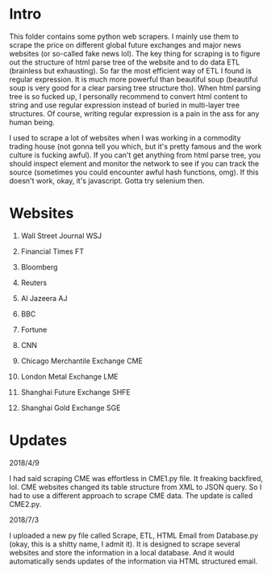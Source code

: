 # Intro

This folder contains some python web scrapers. I mainly use them to scrape the price on different global future exchanges and major news websites (or so-called fake news lol). The key thing for scraping is to figure out the structure of html parse tree of the website and to do data ETL (brainless but exhausting). So far the most efficient way of ETL I found is regular expression. It is much more powerful than beautiful soup (beautiful soup is very good for a clear parsing tree structure tho). When html parsing tree is so fucked up, I personally recommend to convert html content to string and use regular expression instead of buried in multi-layer tree structures. Of course, writing regular expression is a pain in the ass for any human being. 

I used to scrape a lot of websites when I was working in a commodity trading house (not gonna tell you which, but it's pretty famous and the work culture is fucking awful). If you can't get anything from html parse tree, you should inspect element and monitor the network to see if you can track the source (sometimes you could encounter awful hash functions, omg). If this doesn't work, okay, it's javascript. Gotta try selenium then.

# Websites

1. Wall Street Journal WSJ

2. Financial Times FT

3. Bloomberg

4. Reuters

5. Al Jazeera AJ

6. BBC

7. Fortune

8. CNN

9. Chicago Merchantile Exchange CME

10. London Metal Exchange LME

11. Shanghai Future Exchange SHFE

12. Shanghai Gold Exchange SGE

# Updates

2018/4/9

I had said scraping CME was effortless in CME1.py file. It freaking backfired, lol. CME websites changed its table structure from XML to JSON query. So I had to use a different approach to scrape CME data. The update is called CME2.py.

2018/7/3

I uploaded a new py file called Scrape, ETL, HTML Email from Database.py (okay, this is a shitty name, I admit it). It is designed to scrape several websites and store the information in a local database. And it would automatically sends updates of the information via HTML structured email.
